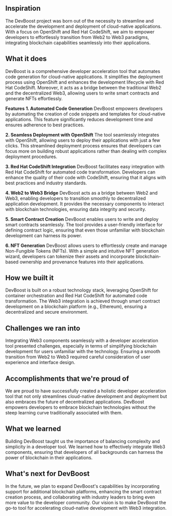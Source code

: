 ## Inspiration
The DevBoost project was born out of the necessity to streamline and accelerate the development and deployment of cloud-native applications. With a focus on OpenShift and Red Hat CodeShift, we aim to empower developers to effortlessly transition from Web2 to Web3 paradigms, integrating blockchain capabilities seamlessly into their applications.

## What it does
DevBoost is a comprehensive developer acceleration tool that automates code generation for cloud-native applications. It simplifies the deployment process using OpenShift and enhances the development lifecycle with Red Hat CodeShift. Moreover, it acts as a bridge between the traditional Web2 and the decentralized Web3, allowing users to write smart contracts and generate NFTs effortlessly.

**Features**
**1. Automated Code Generation**
DevBoost empowers developers by automating the creation of code snippets and templates for cloud-native applications. This feature significantly reduces development time and ensures adherence to best practices.

**2. Seamless Deployment with OpenShift**
The tool seamlessly integrates with OpenShift, allowing users to deploy their applications with just a few clicks. This streamlined deployment process ensures that developers can focus more on building robust applications rather than dealing with complex deployment procedures.

**3. Red Hat CodeShift Integration**
DevBoost facilitates easy integration with Red Hat CodeShift for automated code transformation. Developers can enhance the quality of their code with CodeShift, ensuring that it aligns with best practices and industry standards.

**4. Web2 to Web3 Bridge**
DevBoost acts as a bridge between Web2 and Web3, enabling developers to transition smoothly to decentralized application development. It provides the necessary components to interact with blockchain technologies, ensuring data integrity and security.

**5. Smart Contract Creation**
DevBoost enables users to write and deploy smart contracts seamlessly. The tool provides a user-friendly interface for defining contract logic, ensuring that even those unfamiliar with blockchain development can harness its power.

**6. NFT Generation**
DevBoost allows users to effortlessly create and manage Non-Fungible Tokens (NFTs). With a simple and intuitive NFT generation wizard, developers can tokenize their assets and incorporate blockchain-based ownership and provenance features into their applications.

## How we built it
DevBoost is built on a robust technology stack, leveraging OpenShift for container orchestration and Red Hat CodeShift for automated code transformation. The Web3 integration is achieved through smart contract development on a blockchain platform (e.g., Ethereum), ensuring a decentralized and secure environment.

## Challenges we ran into
Integrating Web3 components seamlessly with a developer acceleration tool presented challenges, especially in terms of simplifying blockchain development for users unfamiliar with the technology. Ensuring a smooth transition from Web2 to Web3 required careful consideration of user experience and interface design.

## Accomplishments that we're proud of
We are proud to have successfully created a holistic developer acceleration tool that not only streamlines cloud-native development and deployment but also embraces the future of decentralized applications. DevBoost empowers developers to embrace blockchain technologies without the steep learning curve traditionally associated with them.

## What we learned
Building DevBoost taught us the importance of balancing complexity and simplicity in a developer tool. We learned how to effectively integrate Web3 components, ensuring that developers of all backgrounds can harness the power of blockchain in their applications.

## What's next for DevBoost
In the future, we plan to expand DevBoost's capabilities by incorporating support for additional blockchain platforms, enhancing the smart contract creation process, and collaborating with industry leaders to bring even more value to the developer community. Our vision is to make DevBoost the go-to tool for accelerating cloud-native development with Web3 integration.



